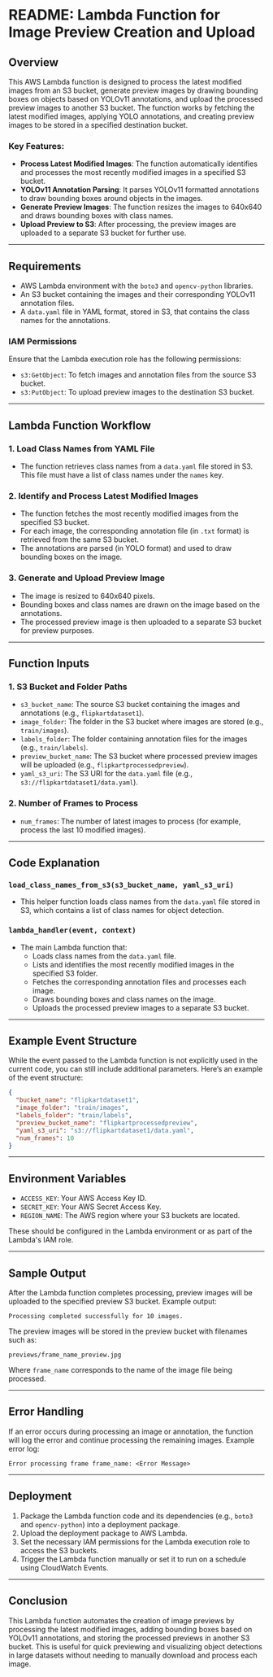 # README: Lambda Function for Image Preview Creation and Upload

## Overview

This AWS Lambda function is designed to process the latest modified images from an S3 bucket, generate preview images by drawing bounding boxes on objects based on YOLOv11 annotations, and upload the processed preview images to another S3 bucket. The function works by fetching the latest modified images, applying YOLO annotations, and creating preview images to be stored in a specified destination bucket.

### Key Features:
- **Process Latest Modified Images**: The function automatically identifies and processes the most recently modified images in a specified S3 bucket.
- **YOLOv11 Annotation Parsing**: It parses YOLOv11 formatted annotations to draw bounding boxes around objects in the images.
- **Generate Preview Images**: The function resizes the images to 640x640 and draws bounding boxes with class names.
- **Upload Preview to S3**: After processing, the preview images are uploaded to a separate S3 bucket for further use.

---

## Requirements

- AWS Lambda environment with the `boto3` and `opencv-python` libraries.
- An S3 bucket containing the images and their corresponding YOLOv11 annotation files.
- A `data.yaml` file in YAML format, stored in S3, that contains the class names for the annotations.

### IAM Permissions

Ensure that the Lambda execution role has the following permissions:

- `s3:GetObject`: To fetch images and annotation files from the source S3 bucket.
- `s3:PutObject`: To upload preview images to the destination S3 bucket.

---

## Lambda Function Workflow

### 1. **Load Class Names from YAML File**
   - The function retrieves class names from a `data.yaml` file stored in S3. This file must have a list of class names under the `names` key.

### 2. **Identify and Process Latest Modified Images**
   - The function fetches the most recently modified images from the specified S3 bucket.
   - For each image, the corresponding annotation file (in `.txt` format) is retrieved from the same S3 bucket.
   - The annotations are parsed (in YOLO format) and used to draw bounding boxes on the image.

### 3. **Generate and Upload Preview Image**
   - The image is resized to 640x640 pixels.
   - Bounding boxes and class names are drawn on the image based on the annotations.
   - The processed preview image is then uploaded to a separate S3 bucket for preview purposes.

---

## Function Inputs

### 1. **S3 Bucket and Folder Paths**
   - `s3_bucket_name`: The source S3 bucket containing the images and annotations (e.g., `flipkartdataset1`).
   - `image_folder`: The folder in the S3 bucket where images are stored (e.g., `train/images`).
   - `labels_folder`: The folder containing annotation files for the images (e.g., `train/labels`).
   - `preview_bucket_name`: The S3 bucket where processed preview images will be uploaded (e.g., `flipkartprocessedpreview`).
   - `yaml_s3_uri`: The S3 URI for the `data.yaml` file (e.g., `s3://flipkartdataset1/data.yaml`).

### 2. **Number of Frames to Process**
   - `num_frames`: The number of latest images to process (for example, process the last 10 modified images).

---

## Code Explanation

### `load_class_names_from_s3(s3_bucket_name, yaml_s3_uri)`
   - This helper function loads class names from the `data.yaml` file stored in S3, which contains a list of class names for object detection.

### `lambda_handler(event, context)`
   - The main Lambda function that:
     - Loads class names from the `data.yaml` file.
     - Lists and identifies the most recently modified images in the specified S3 folder.
     - Fetches the corresponding annotation files and processes each image.
     - Draws bounding boxes and class names on the image.
     - Uploads the processed preview images to a separate S3 bucket.

---

## Example Event Structure

While the event passed to the Lambda function is not explicitly used in the current code, you can still include additional parameters. Here’s an example of the event structure:

```json
{
  "bucket_name": "flipkartdataset1",
  "image_folder": "train/images",
  "labels_folder": "train/labels",
  "preview_bucket_name": "flipkartprocessedpreview",
  "yaml_s3_uri": "s3://flipkartdataset1/data.yaml",
  "num_frames": 10
}
```

---

## Environment Variables

- `ACCESS_KEY`: Your AWS Access Key ID.
- `SECRET_KEY`: Your AWS Secret Access Key.
- `REGION_NAME`: The AWS region where your S3 buckets are located.

These should be configured in the Lambda environment or as part of the Lambda's IAM role.

---

## Sample Output

After the Lambda function completes processing, preview images will be uploaded to the specified preview S3 bucket. Example output:

```
Processing completed successfully for 10 images.
```

The preview images will be stored in the preview bucket with filenames such as:

```
previews/frame_name_preview.jpg
```

Where `frame_name` corresponds to the name of the image file being processed.

---

## Error Handling

If an error occurs during processing an image or annotation, the function will log the error and continue processing the remaining images. Example error log:

```
Error processing frame frame_name: <Error Message>
```

---

## Deployment

1. Package the Lambda function code and its dependencies (e.g., `boto3` and `opencv-python`) into a deployment package.
2. Upload the deployment package to AWS Lambda.
3. Set the necessary IAM permissions for the Lambda execution role to access the S3 buckets.
4. Trigger the Lambda function manually or set it to run on a schedule using CloudWatch Events.

---

## Conclusion

This Lambda function automates the creation of image previews by processing the latest modified images, adding bounding boxes based on YOLOv11 annotations, and storing the processed previews in another S3 bucket. This is useful for quick previewing and visualizing object detections in large datasets without needing to manually download and process each image.